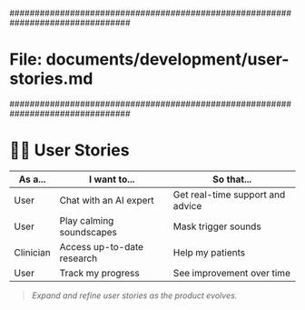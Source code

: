 <!-- File: documents/development/user-stories.md -->
################################################################################
# File: documents/development/user-stories.md
################################################################################
# 🧑‍💻 User Stories

| As a... | I want to... | So that... |
|---------|--------------|------------|
| User    | Chat with an AI expert | Get real-time support and advice |
| User    | Play calming soundscapes | Mask trigger sounds |
| Clinician | Access up-to-date research | Help my patients |
| User    | Track my progress | See improvement over time |

> _Expand and refine user stories as the product evolves._
